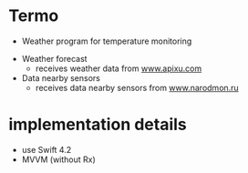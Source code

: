 # Termo
+ Weather program for temperature monitoring


- Weather forecast
  - receives weather data from www.apixu.com
- Data nearby sensors
  - receives data nearby sensors from www.narodmon.ru

# implementation details
 - use Swift 4.2
 - MVVM (without Rx)
